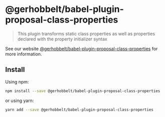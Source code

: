 # @gerhobbelt/babel-plugin-proposal-class-properties

> This plugin transforms static class properties as well as properties declared with the property initializer syntax

See our website [@gerhobbelt/babel-plugin-proposal-class-properties](https://babeljs.io/docs/en/next/babel-plugin-proposal-class-properties.html) for more information.

## Install

Using npm:

```sh
npm install --save @gerhobbelt/babel-plugin-proposal-class-properties
```

or using yarn:

```sh
yarn add --save @gerhobbelt/babel-plugin-proposal-class-properties
```
